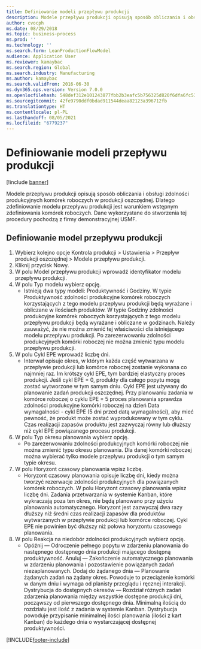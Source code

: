 ```yaml
---
title: Definiowanie modeli przepływu produkcji
description: Modele przepływu produkcji opisują sposób obliczania i obsługi zdolności produkcyjnych komórek roboczych w produkcji oszczędnej.
author: cvocph
ms.date: 08/29/2018
ms.topic: business-process
ms.prod: ''
ms.technology: ''
ms.search.form: LeanProductionFlowModel
audience: Application User
ms.reviewer: kamaybac
ms.search.region: Global
ms.search.industry: Manufacturing
ms.author: kamaybac
ms.search.validFrom: 2016-06-30
ms.dyn365.ops.version: Version 7.0.0
ms.openlocfilehash: 548def312e101243877fbb2b3eafc5b756325d820f6dfa6fc53b1e4c2596b81a
ms.sourcegitcommit: 42fe9790ddf0bdad911544deaa82123a396712fb
ms.translationtype: HT
ms.contentlocale: pl-PL
ms.lasthandoff: 08/05/2021
ms.locfileid: "6779237"
---
```

# <a name="define-production-flow-models"></a>Definiowanie modeli przepływu produkcji

[!include [banner](../../includes/banner.md)]

Modele przepływu produkcji opisują sposób obliczania i obsługi zdolności produkcyjnych komórek roboczych w produkcji oszczędnej. Dlatego zdefiniowanie modelu przepływu produkcji jest warunkiem wstępnym zdefiniowania komórek roboczych. Dane wykorzystane do stworzenia tej procedury pochodzą z firmy demonstracyjnej USMF.


## <a name="define-a-production-flow-model"></a>Definiowanie model przepływu produkcji 
1. Wybierz kolejno opcje Kontrola produkcji > Ustawienia > Przepływ produkcji oszczędnej > Modele przepływu produkcji.
2. Kliknij przycisk Nowy.
3. W polu Model przepływu produkcji wprowadź identyfikator modelu przepływu produkcji.
4. W polu Typ modelu wybierz opcję.
    * Istnieją dwa typy modeli: Produktywność i Godziny. W typie Produktywność zdolności produkcyjne komórek roboczych korzystających z tego modelu przepływu produkcji będą wyrażane i obliczane w ilościach produktów. W typie Godziny zdolności produkcyjne komórek roboczych korzystających z tego modelu przepływu produkcji będą wyrażane i obliczane w godzinach. Należy zauważyć, że nie można zmienić tej właściwości dla istniejącego modelu przepływu produkcji. Po zarezerwowaniu zdolności produkcyjnych komórki roboczej nie można zmienić typu modelu przepływu produkcji.  
5. W polu Cykl EPE wprowadź liczbę dni.
    * Interwał opisuje okres, w którym każda część wytwarzana w przepływie produkcji lub komórce roboczej zostanie wykonana co najmniej raz. Im krótszy cykl EPE, tym bardziej elastyczny proces produkcji. Jeśli cykl EPE = 0, produkty dla całego popytu mogą zostać wytworzone w tym samym dniu. Cykl EPE jest używany do planowanie zadań produkcji oszczędnej. Przy planowaniu zadania w komórce roboczej o cyklu EPE = 5 proces planowania sprawdza zdolności produkcyjne komórki roboczej na dzień Data wymagalności - cykl EPE (5 dni przed datą wymagalności), aby mieć pewność, że produkt może zostać wyprodukowany w tym cyklu. Czas realizacji zapasów produktu jest zazwyczaj równy lub dłuższy niż cykl EPE powiązanego procesu produkcji.  
6. W polu Typ okresu planowania wybierz opcję.
    * Po zarezerwowaniu zdolności produkcyjnych komórki roboczej nie można zmienić typu okresu planowania. Dla danej komórki roboczej można wybierać tylko modele przepływu produkcji o tym samym typie okresu.  
7. W polu Horyzont czasowy planowania wpisz liczbę.
    * Horyzont czasowy planowania opisuje liczbę dni, kiedy można tworzyć rezerwacje zdolności produkcyjnych dla powiązanych komórek roboczych. W polu Horyzont czasowy planowania wpisz liczbę dni.   Zadania przetwarzania w systemie Kanban, które wykraczają poza ten okres, nie będą planowano przy użyciu planowania automatycznego. Horyzont jest zazwyczaj dwa razy dłuższy niż średni czas realizacji zapasów dla produktów wytwarzanych w przepływie produkcji lub komórce roboczej. Cykl EPE nie powinien być dłuższy niż połowa horyzontu czasowego planowania.     
8. W polu Reakcja na niedobór zdolności produkcyjnych wybierz opcję.
    * Opóźnij — Odroczenie pełnego popytu w zdarzeniu planowania do następnego dostępnego dnia produkcji mającego dostępną produktywność. Anuluj — Zakończenie automatycznego planowania w zdarzeniu planowania i pozostawienie powiązanych zadań niezaplanowanych.   Dodaj do żądanego dnia — Planowanie żądanych zadań na żądany okres. Powoduje to przeciążenie komórki w danym dniu i wymaga od planisty przeglądu i ręcznej interakcji.   Dystrybucja do dostępnych okresów — Rozdział różnych zadań zdarzenia planowania między wszystkie dostępne produkcji dni, począwszy od pierwszego dostępnego dnia. Minimalną ilością do rozdziału jest ilość z zadania w systemie Kanban. Dystrybucja powoduje przypisanie minimalnej ilości planowania (ilości z kart Kanban) do każdego dnia o wystarczającej dostępnej produktywności.  



[!INCLUDE[footer-include](../../../includes/footer-banner.md)]